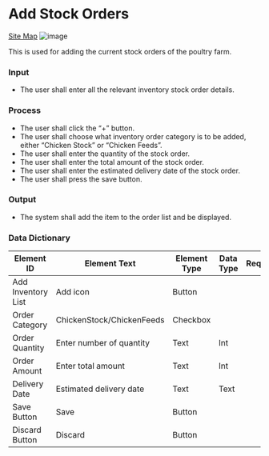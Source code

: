 # Add Stock Orders

[Site Map](../../README.md)
![image](https://github.com/jar-RED/poultry-palace/assets/126373280/3d5cf10a-2d92-487a-9166-92a3a1961ff5)


This is used for adding the current stock orders of the poultry farm.
### Input
* The user shall enter all the relevant inventory stock order details.
### Process
* The user shall click the “+” button.
* The user shall choose what inventory order category is to be added, either “Chicken Stock” or “Chicken Feeds”.
* The user shall enter the quantity of the stock order.
* The user shall enter the total amount of the stock order.
* The user shall enter the estimated delivery date of the stock order.
* The user shall press the save button.

### Output
* The system shall add the item to the order list and be displayed.

### Data Dictionary
| Element ID | Element Text | Element Type | Data Type | Required | Rules? |
|------------|--------------|--------------|-----------|----------|--------|
| Add Inventory List | Add icon | Button|  |  |  |
| Order Category | ChickenStock/ChickenFeeds | Checkbox |  |  |  |
| Order Quantity | Enter number of quantity | Text | Int |  |  |
| Order Amount | Enter total amount | Text | Int |  |  |
| Delivery Date | Estimated delivery date | Text | Text |  |  |
| Save Button | Save | Button |  |  |  |
| Discard Button | Discard | Button |  |  |  |




